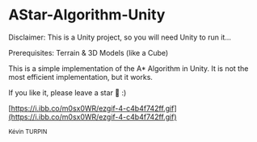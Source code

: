 # AStar-Algorithm-Unity

Disclaimer: This is a Unity project, so you will need Unity to run it...

Prerequisites: Terrain & 3D Models (like a Cube)

This is a simple implementation of the A* Algorithm in Unity. It is not the most efficient implementation, but it works.

If you like it, please leave a star 🌟 :)

[https://i.ibb.co/m0sx0WR/ezgif-4-c4b4f742ff.gif](https://i.ibb.co/m0sx0WR/ezgif-4-c4b4f742ff.gif)

<small>Kévin TURPIN</small>